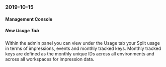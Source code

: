 ### 2019-10-15
#### Management Console
##### New Usage Tab
Within the admin panel you can view under the Usage tab your Split usage in terms of impressions, events and monthly tracked keys. Monthly tracked keys are defined as the monthly unique IDs across all environments and across all workspaces for impression data.
